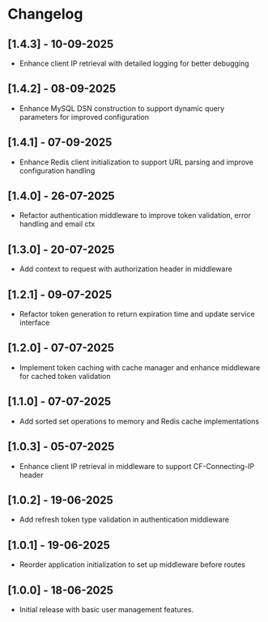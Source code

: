 # Changelog 

## [1.4.3] - 10-09-2025
- Enhance client IP retrieval with detailed logging for better debugging

## [1.4.2] - 08-09-2025
- Enhance MySQL DSN construction to support dynamic query parameters for improved configuration

## [1.4.1] - 07-09-2025
- Enhance Redis client initialization to support URL parsing and improve configuration handling

## [1.4.0] - 26-07-2025
- Refactor authentication middleware to improve token validation, error handling and email ctx

## [1.3.0] - 20-07-2025
- Add context to request with authorization header in middleware

## [1.2.1] - 09-07-2025
- Refactor token generation to return expiration time and update service interface

## [1.2.0] - 07-07-2025
- Implement token caching with cache manager and enhance middleware for cached token validation

## [1.1.0] - 07-07-2025
- Add sorted set operations to memory and Redis cache implementations

## [1.0.3] - 05-07-2025
- Enhance client IP retrieval in middleware to support CF-Connecting-IP header

## [1.0.2] - 19-06-2025
- Add refresh token type validation in authentication middleware

## [1.0.1] - 19-06-2025
- Reorder application initialization to set up middleware before routes

## [1.0.0] - 18-06-2025
- Initial release with basic user management features.



